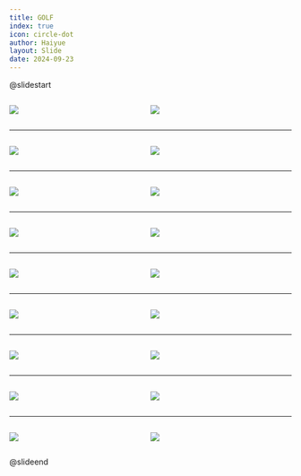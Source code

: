 ```yaml
---
title: GOLF
index: true
icon: circle-dot
author: Haiyue
layout: Slide
date: 2024-09-23
---
```

 
@slidestart

<div style="display:flex">
<div style="flex:1">

![](/reading/english/Level-Y/GOLF/001.webp)
</div>
<div style="flex:1">

![](/reading/english/Level-Y/GOLF/002.webp)
</div>
</div>

---

<div style="display:flex">
<div style="flex:1">

![](/reading/english/Level-Y/GOLF/003.webp)
</div>
<div style="flex:1">

![](/reading/english/Level-Y/GOLF/004.webp)
</div>
</div>

---

<div style="display:flex">
<div style="flex:1">

![](/reading/english/Level-Y/GOLF/005.webp)
</div>
<div style="flex:1">

![](/reading/english/Level-Y/GOLF/006.webp)
</div>
</div>

---

<div style="display:flex">
<div style="flex:1">

![](/reading/english/Level-Y/GOLF/007.webp)
</div>
<div style="flex:1">

![](/reading/english/Level-Y/GOLF/008.webp)
</div>
</div>

---

<div style="display:flex">
<div style="flex:1">

![](/reading/english/Level-Y/GOLF/009.webp)
</div>
<div style="flex:1">

![](/reading/english/Level-Y/GOLF/010.webp)
</div>
</div>

---

<div style="display:flex">
<div style="flex:1">

![](/reading/english/Level-Y/GOLF/011.webp)
</div>
<div style="flex:1">

![](/reading/english/Level-Y/GOLF/012.webp)
</div>
</div>

---

<div style="display:flex">
<div style="flex:1">

![](/reading/english/Level-Y/GOLF/013.webp)
</div>
<div style="flex:1">

![](/reading/english/Level-Y/GOLF/014.webp)
</div>
</div>

---

<div style="display:flex">
<div style="flex:1">

![](/reading/english/Level-Y/GOLF/015.webp)
</div>
<div style="flex:1">

![](/reading/english/Level-Y/GOLF/016.webp)
</div>
</div>

---

<div style="display:flex">
<div style="flex:1">

![](/reading/english/Level-Y/GOLF/017.webp)
</div>
<div style="flex:1">

![](/reading/english/Level-Y/GOLF/018.webp)
</div>
</div>

@slideend